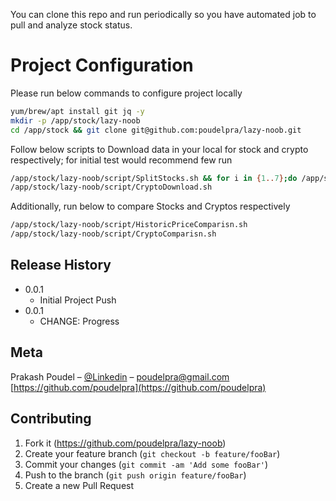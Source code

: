 
You can clone this repo and run periodically so you have automated job to pull and analyze stock status.

# Project Configuration

Please run below commands to configure project locally

```sh
yum/brew/apt install git jq -y
mkdir -p /app/stock/lazy-noob
cd /app/stock && git clone git@github.com:poudelpra/lazy-noob.git
```

Follow below scripts to Download data in your local for stock and crypto respectively; for initial test would recommend few run

```sh
/app/stock/lazy-noob/script/SplitStocks.sh && for i in {1..7};do /app/stock//script/lazy-noob/DownloadData${i}.sh & done
/app/stock/lazy-noob/script/CryptoDownload.sh
```

Additionally, run below to compare Stocks and Cryptos respectively

```sh
/app/stock/lazy-noob/script/HistoricPriceComparisn.sh
/app/stock/lazy-noob/script/CryptoComparisn.sh
```


## Release History

* 0.0.1
    * Initial Project Push
* 0.0.1
    * CHANGE: Progress

## Meta
Prakash Poudel – [@Linkedin](https://www.linkedin.com/in/prakash-poudel-1b6387102/) – poudelpra@gmail.com
[https://github.com/poudelpra](https://github.com/poudelpra)

## Contributing
1. Fork it (<https://github.com/poudelpra/lazy-noob>)
2. Create your feature branch (`git checkout -b feature/fooBar`)
3. Commit your changes (`git commit -am 'Add some fooBar'`)
4. Push to the branch (`git push origin feature/fooBar`)
5. Create a new Pull Request
